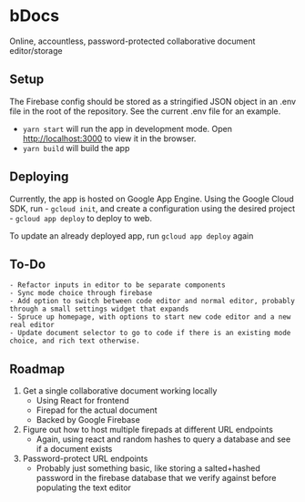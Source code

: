 # bDocs

Online, accountless, password-protected collaborative document editor/storage

## Setup

The Firebase config should be stored as a stringified JSON object in an .env file in the root of the repository. See the current .env file for an example.

- `yarn start` will run the app in development mode. Open [http://localhost:3000](http://localhost:3000) to view it in the browser.
- `yarn build` will build the app

## Deploying

Currently, the app is hosted on Google App Engine.
Using the Google Cloud SDK, run - `gcloud init`, and create a configuration using the desired project - `gcloud app deploy` to deploy to web.

To update an already deployed app, run `gcloud app deploy` again

## To-Do

    - Refactor inputs in editor to be separate components
    - Sync mode choice through firebase
    - Add option to switch between code editor and normal editor, probably through a small settings widget that expands
    - Spruce up homepage, with options to start new code editor and a new real editor
    - Update document selector to go to code if there is an existing mode choice, and rich text otherwise.

## Roadmap

1. Get a single collaborative document working locally
   - Using React for frontend
   - Firepad for the actual document
   - Backed by Google Firebase
2. Figure out how to host multiple firepads at different URL endpoints
   - Again, using react and random hashes to query a database and see if a document exists
3. Password-protect URL endpoints
   - Probably just something basic, like storing a salted+hashed password in the firebase database
     that we verify against before populating the text editor
